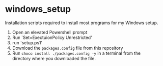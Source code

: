 # windows_setup
Installation scripts required to install most programs for my Windows setup.

1. Open an elevated Powershell prompt
2. Run `Set=ExectuionPolicy Unrestricted'
3. run `setup.ps1'
4. Download the `packages.config` file from this repository
5. Run `choco install ./packages.config -y` in a terminal from the directory where you downloaded the file.
   
